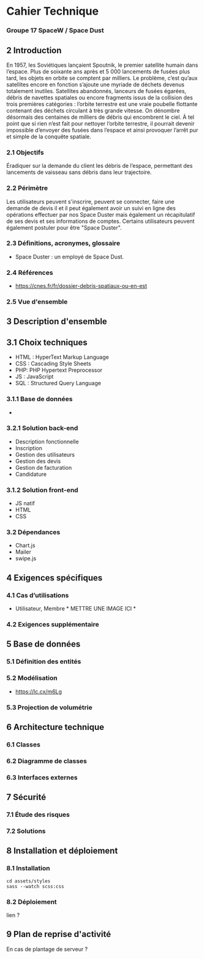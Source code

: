 # Cahier Technique
### Groupe 17 SpaceW / Space Dust 
 

## 2 Introduction
En 1957, les Soviétiques lançaient Spoutnik, le premier satellite humain dans l’espace. Plus de soixante ans après et 5 000 lancements de fusées plus tard, les objets en orbite se comptent par milliers. Le problème, c’est qu’aux satellites encore en fonction s’ajoute une myriade de déchets devenus totalement inutiles. Satellites abandonnés, lanceurs de fusées égarées, débris de navettes spatiales ou encore fragments issus de la collision des trois premières catégories : l’orbite terrestre est une vraie poubelle flottante contenant des déchets circulant à très grande vitesse. On dénombre désormais des centaines de milliers de débris qui encombrent le ciel. À tel point que si rien n’est fait pour nettoyer l’orbite terrestre, il pourrait devenir impossible d’envoyer des fusées dans l’espace et ainsi provoquer l’arrêt pur et simple de la conquête spatiale. 
### 2.1 Objectifs
Éradiquer sur la demande du client les débris de l’espace, permettant des lancements de vaisseau sans débris dans leur trajectoire.
### 2.2 Périmètre
Les utilisateurs peuvent s'inscrire, peuvent se connecter,  faire une demande de devis il et il peut également avoir un suivi en ligne des opérations effectuer par nos Space Duster mais également un récapitulatif de ses devis et ses informations de comptes. Certains utilisateurs peuvent également postuler pour être "Space Duster".
### 2.3 Définitions, acronymes, glossaire
* Space Duster : un employé de Space Dust.
### 2.4 Références
* https://cnes.fr/fr/dossier-debris-spatiaux-ou-en-est
### 2.5 Vue d'ensemble
## 3 Description d'ensemble
## 3.1 Choix techniques
* HTML : HyperText Markup Language
* CSS : Cascading Style Sheets
* PHP: PHP Hypertext Preprocessor
* JS : JavaScript
* SQL : Structured Query Language
### 3.1.1 Base de données
*

### 3.2.1 Solution back-end
* Description fonctionnelle
* Inscription
* Gestion des utilisateurs
* Gestion des devis
* Gestion de facturation
* Candidature


### 3.1.2 Solution front-end
* JS natif
* HTML
* CSS
### 3.2 Dépendances
* Chart.js
* Mailer
* swipe.js

## 4 Exigences spécifiques
### 4.1 Cas d’utilisations
* Utilisateur, Membre * METTRE UNE IMAGE ICI *
### 4.2 Exigences supplémentaire

## 5 Base de données
### 5.1 Définition des entités
### 5.2 Modélisation 
* https://lc.cx/m6Lg

### 5.3 Projection de volumétrie

## 6 Architecture technique
### 6.1 Classes
### 6.2 Diagramme de classes
### 6.3 Interfaces externes

## 7 Sécurité
### 7.1 Étude des risques
### 7.2 Solutions

## 8 Installation et déploiement
### 8.1 Installation
```shell
cd assets/styles
sass --watch scss:css
```
### 8.2 Déploiement
lien ?
## 9 Plan de reprise d'activité
En cas de plantage de serveur ?
